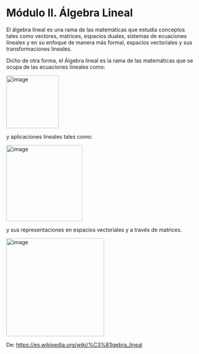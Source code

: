 # Módulo II. Álgebra Lineal
El álgebra lineal es una rama de las matemáticas que estudia conceptos tales como vectores, matrices, espacios duales, sistemas de ecuaciones lineales y en su enfoque de manera más formal, espacios vectoriales y sus transformaciones lineales.

Dicho de otra forma, el Álgebra lineal es la rama de las matemáticas que se ocupa de las ecuaciones lineales como:

<img width="140" alt="image" src="https://github.com/pedro9olivares/Bourbaki/assets/61219691/0f9d82cd-ed6d-4fc0-9d3f-5a454f6b657e">

y aplicaciones lineales tales como:

<img width="202" alt="image" src="https://github.com/pedro9olivares/Bourbaki/assets/61219691/67e0b919-12b4-4426-875d-2bfb7eb0c8ec">

y sus representaciones en espacios vectoriales y a través de matrices.

<img width="260" alt="image" src="https://github.com/pedro9olivares/Bourbaki/assets/61219691/fab7a081-90e5-4a7c-b655-77c611385fa9">

De: https://es.wikipedia.org/wiki/%C3%81lgebra_lineal
